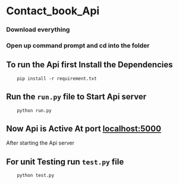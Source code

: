 # Contact_book_Api

 
### Download everything

### Open up command prompt and cd into the folder


## To run the Api first Install the Dependencies 

```
    pip install -r requirement.txt
```

## Run the `run.py` file to Start Api server
```
    python run.py
```

## Now Api is Active At port [localhost:5000](http://localhost:5000/)

After starting the Api server
## For unit Testing run `test.py` file

```
    python test.py
```